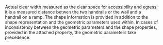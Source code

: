 Actual clear width measured as the clear space for accessibility and egress; it is a measured distance betwen the two handrails or the wall and a handrail on a ramp.
The shape information is provided in addition to the shape representation and the geometric parameters used within. In cases of inconsistency between the geometric parameters and the shape properties, provided in the attached property, the geometric parameters take precedence.